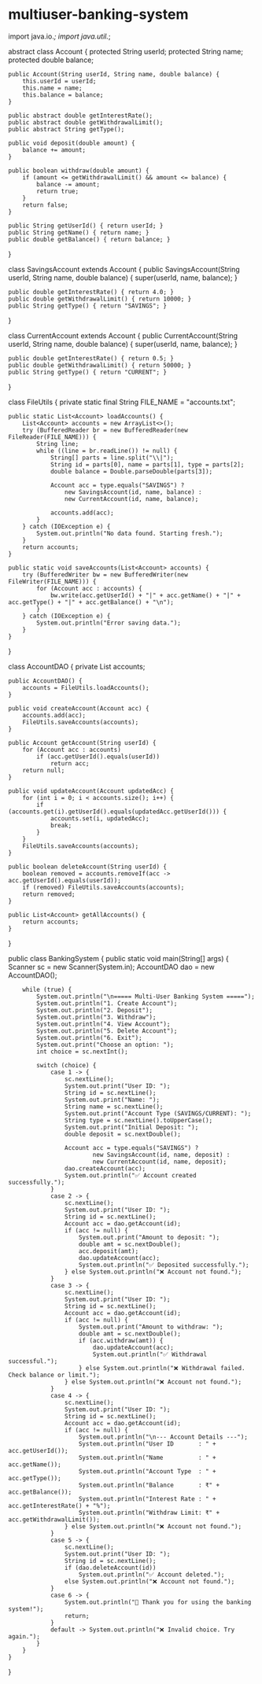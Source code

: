 # multiuser-banking-system

import java.io.*;
import java.util.*;

abstract class Account {
    protected String userId;
    protected String name;
    protected double balance;

    public Account(String userId, String name, double balance) {
        this.userId = userId;
        this.name = name;
        this.balance = balance;
    }

    public abstract double getInterestRate();
    public abstract double getWithdrawalLimit();
    public abstract String getType();

    public void deposit(double amount) {
        balance += amount;
    }

    public boolean withdraw(double amount) {
        if (amount <= getWithdrawalLimit() && amount <= balance) {
            balance -= amount;
            return true;
        }
        return false;
    }

    public String getUserId() { return userId; }
    public String getName() { return name; }
    public double getBalance() { return balance; }
}

class SavingsAccount extends Account {
    public SavingsAccount(String userId, String name, double balance) {
        super(userId, name, balance);
    }

    public double getInterestRate() { return 4.0; }
    public double getWithdrawalLimit() { return 10000; }
    public String getType() { return "SAVINGS"; }
}

class CurrentAccount extends Account {
    public CurrentAccount(String userId, String name, double balance) {
        super(userId, name, balance);
    }

    public double getInterestRate() { return 0.5; }
    public double getWithdrawalLimit() { return 50000; }
    public String getType() { return "CURRENT"; }
}

class FileUtils {
    private static final String FILE_NAME = "accounts.txt";

    public static List<Account> loadAccounts() {
        List<Account> accounts = new ArrayList<>();
        try (BufferedReader br = new BufferedReader(new FileReader(FILE_NAME))) {
            String line;
            while ((line = br.readLine()) != null) {
                String[] parts = line.split("\\|");
                String id = parts[0], name = parts[1], type = parts[2];
                double balance = Double.parseDouble(parts[3]);

                Account acc = type.equals("SAVINGS") ?
                    new SavingsAccount(id, name, balance) :
                    new CurrentAccount(id, name, balance);

                accounts.add(acc);
            }
        } catch (IOException e) {
            System.out.println("No data found. Starting fresh.");
        }
        return accounts;
    }

    public static void saveAccounts(List<Account> accounts) {
        try (BufferedWriter bw = new BufferedWriter(new FileWriter(FILE_NAME))) {
            for (Account acc : accounts) {
                bw.write(acc.getUserId() + "|" + acc.getName() + "|" + acc.getType() + "|" + acc.getBalance() + "\n");
            }
        } catch (IOException e) {
            System.out.println("Error saving data.");
        }
    }
}

class AccountDAO {
    private List<Account> accounts;

    public AccountDAO() {
        accounts = FileUtils.loadAccounts();
    }

    public void createAccount(Account acc) {
        accounts.add(acc);
        FileUtils.saveAccounts(accounts);
    }

    public Account getAccount(String userId) {
        for (Account acc : accounts)
            if (acc.getUserId().equals(userId))
                return acc;
        return null;
    }

    public void updateAccount(Account updatedAcc) {
        for (int i = 0; i < accounts.size(); i++) {
            if (accounts.get(i).getUserId().equals(updatedAcc.getUserId())) {
                accounts.set(i, updatedAcc);
                break;
            }
        }
        FileUtils.saveAccounts(accounts);
    }

    public boolean deleteAccount(String userId) {
        boolean removed = accounts.removeIf(acc -> acc.getUserId().equals(userId));
        if (removed) FileUtils.saveAccounts(accounts);
        return removed;
    }

    public List<Account> getAllAccounts() {
        return accounts;
    }
}

public class BankingSystem {
    public static void main(String[] args) {
        Scanner sc = new Scanner(System.in);
        AccountDAO dao = new AccountDAO();

        while (true) {
            System.out.println("\n===== Multi-User Banking System =====");
            System.out.println("1. Create Account");
            System.out.println("2. Deposit");
            System.out.println("3. Withdraw");
            System.out.println("4. View Account");
            System.out.println("5. Delete Account");
            System.out.println("6. Exit");
            System.out.print("Choose an option: ");
            int choice = sc.nextInt();

            switch (choice) {
                case 1 -> {
                    sc.nextLine();
                    System.out.print("User ID: ");
                    String id = sc.nextLine();
                    System.out.print("Name: ");
                    String name = sc.nextLine();
                    System.out.print("Account Type (SAVINGS/CURRENT): ");
                    String type = sc.nextLine().toUpperCase();
                    System.out.print("Initial Deposit: ");
                    double deposit = sc.nextDouble();

                    Account acc = type.equals("SAVINGS") ?
                            new SavingsAccount(id, name, deposit) :
                            new CurrentAccount(id, name, deposit);
                    dao.createAccount(acc);
                    System.out.println("✅ Account created successfully.");
                }
                case 2 -> {
                    sc.nextLine();
                    System.out.print("User ID: ");
                    String id = sc.nextLine();
                    Account acc = dao.getAccount(id);
                    if (acc != null) {
                        System.out.print("Amount to deposit: ");
                        double amt = sc.nextDouble();
                        acc.deposit(amt);
                        dao.updateAccount(acc);
                        System.out.println("✅ Deposited successfully.");
                    } else System.out.println("❌ Account not found.");
                }
                case 3 -> {
                    sc.nextLine();
                    System.out.print("User ID: ");
                    String id = sc.nextLine();
                    Account acc = dao.getAccount(id);
                    if (acc != null) {
                        System.out.print("Amount to withdraw: ");
                        double amt = sc.nextDouble();
                        if (acc.withdraw(amt)) {
                            dao.updateAccount(acc);
                            System.out.println("✅ Withdrawal successful.");
                        } else System.out.println("❌ Withdrawal failed. Check balance or limit.");
                    } else System.out.println("❌ Account not found.");
                }
                case 4 -> {
                    sc.nextLine();
                    System.out.print("User ID: ");
                    String id = sc.nextLine();
                    Account acc = dao.getAccount(id);
                    if (acc != null) {
                        System.out.println("\n--- Account Details ---");
                        System.out.println("User ID       : " + acc.getUserId());
                        System.out.println("Name          : " + acc.getName());
                        System.out.println("Account Type  : " + acc.getType());
                        System.out.println("Balance       : ₹" + acc.getBalance());
                        System.out.println("Interest Rate : " + acc.getInterestRate() + "%");
                        System.out.println("Withdraw Limit: ₹" + acc.getWithdrawalLimit());
                    } else System.out.println("❌ Account not found.");
                }
                case 5 -> {
                    sc.nextLine();
                    System.out.print("User ID: ");
                    String id = sc.nextLine();
                    if (dao.deleteAccount(id))
                        System.out.println("✅ Account deleted.");
                    else System.out.println("❌ Account not found.");
                }
                case 6 -> {
                    System.out.println("👋 Thank you for using the banking system!");
                    return;
                }
                default -> System.out.println("❌ Invalid choice. Try again.");
            }
        }
    }
}
